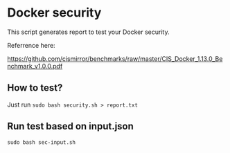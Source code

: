 # Docker security
This script generates report to test your Docker security.

Referrence here:

https://github.com/cismirror/benchmarks/raw/master/CIS_Docker_1.13.0_Benchmark_v1.0.0.pdf 

## How to test?
Just run `sudo bash security.sh > report.txt`

## Run test based on input.json
`sudo bash sec-input.sh`
